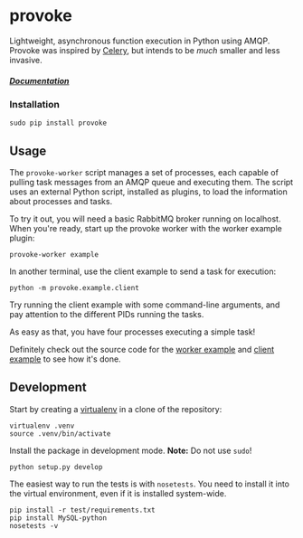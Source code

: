 provoke
=======

Lightweight, asynchronous function execution in Python using AMQP. Provoke was
inspired by [Celery][4], but intends to be *much* smaller and less invasive.

##### [Documentation](http://provoke.readthedocs.org/)

### Installation

```
sudo pip install provoke
```

## Usage

The `provoke-worker` script manages a set of processes, each capable of pulling
task messages from an AMQP queue and executing them. The script uses an
external Python script, installed as plugins, to load the information about
processes and tasks.

To try it out, you will need a basic RabbitMQ broker running on localhost. When
you're ready, start up the provoke worker with the worker example plugin:

```
provoke-worker example
```

In another terminal, use the client example to send a task for execution:

```
python -m provoke.example.client
```

Try running the client example with some command-line arguments, and pay
attention to the different PIDs running the tasks.

As easy as that, you have four processes executing a simple task!

Definitely check out the source code for the [worker example][2] and
[client example][3] to see how it's done.

## Development

Start by creating a [virtualenv][1] in a clone of the repository:

    virtualenv .venv
    source .venv/bin/activate

Install the package in development mode. **Note:** Do not use `sudo`!

    python setup.py develop

The easiest way to run the tests is with `nosetests`. You need to install it
into the virtual environment, even if it is installed system-wide.

    pip install -r test/requirements.txt
    pip install MySQL-python
    nosetests -v

[1]: http://www.virtualenv.org/en/latest/
[2]: provoke/example/worker.py
[3]: provoke/example/client.py
[4]: http://www.celeryproject.org/
